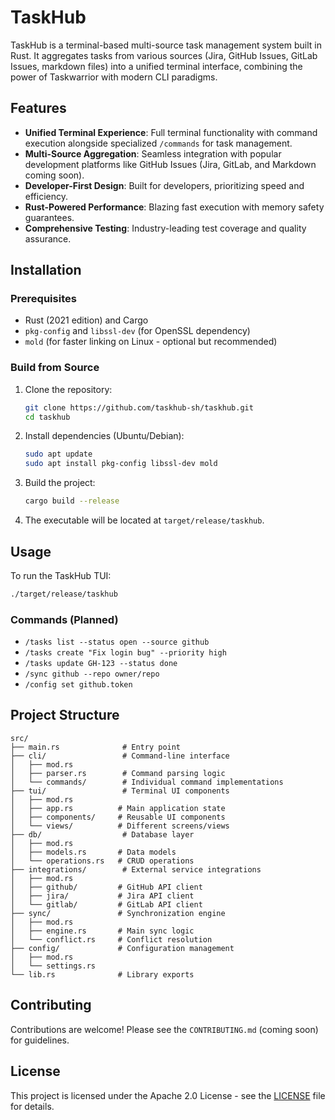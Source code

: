 # TaskHub

TaskHub is a terminal-based multi-source task management system built in Rust. It aggregates tasks from various sources (Jira, GitHub Issues, GitLab Issues, markdown files) into a unified terminal interface, combining the power of Taskwarrior with modern CLI paradigms.

## Features

- **Unified Terminal Experience**: Full terminal functionality with command execution alongside specialized `/commands` for task management.
- **Multi-Source Aggregation**: Seamless integration with popular development platforms like GitHub Issues (Jira, GitLab, and Markdown coming soon).
- **Developer-First Design**: Built for developers, prioritizing speed and efficiency.
- **Rust-Powered Performance**: Blazing fast execution with memory safety guarantees.
- **Comprehensive Testing**: Industry-leading test coverage and quality assurance.

## Installation

### Prerequisites

- Rust (2021 edition) and Cargo
- `pkg-config` and `libssl-dev` (for OpenSSL dependency)
- `mold` (for faster linking on Linux - optional but recommended)

### Build from Source

1. Clone the repository:

   ```bash
   git clone https://github.com/taskhub-sh/taskhub.git
   cd taskhub
   ```

2. Install dependencies (Ubuntu/Debian):

   ```bash
   sudo apt update
   sudo apt install pkg-config libssl-dev mold
   ```

3. Build the project:

   ```bash
   cargo build --release
   ```

4. The executable will be located at `target/release/taskhub`.

## Usage

To run the TaskHub TUI:

```bash
./target/release/taskhub
```

### Commands (Planned)

- `/tasks list --status open --source github`
- `/tasks create "Fix login bug" --priority high`
- `/tasks update GH-123 --status done`
- `/sync github --repo owner/repo`
- `/config set github.token`

## Project Structure

```
src/
├── main.rs              # Entry point
├── cli/                 # Command-line interface
│   ├── mod.rs
│   ├── parser.rs        # Command parsing logic
│   └── commands/        # Individual command implementations
├── tui/                 # Terminal UI components
│   ├── mod.rs
│   ├── app.rs          # Main application state
│   ├── components/     # Reusable UI components
│   └── views/          # Different screens/views
├── db/                  # Database layer
│   ├── mod.rs
│   ├── models.rs       # Data models
│   └── operations.rs   # CRUD operations
├── integrations/        # External service integrations
│   ├── mod.rs
│   ├── github/         # GitHub API client
│   ├── jira/           # Jira API client
│   └── gitlab/         # GitLab API client
├── sync/               # Synchronization engine
│   ├── mod.rs
│   ├── engine.rs       # Main sync logic
│   └── conflict.rs     # Conflict resolution
├── config/             # Configuration management
│   ├── mod.rs
│   └── settings.rs
└── lib.rs              # Library exports
```

## Contributing

Contributions are welcome! Please see the `CONTRIBUTING.md` (coming soon) for guidelines.

## License

This project is licensed under the Apache 2.0 License - see the [LICENSE](LICENSE) file for details.
